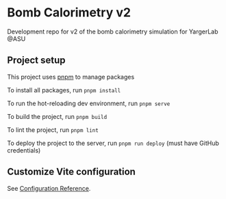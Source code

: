 # Bomb Calorimetry v2

Development repo for v2 of the bomb calorimetry simulation for YargerLab @ASU

## Project setup
This project uses [pnpm](https://pnpm.io/) to manage packages

To install all packages, run `pnpm install`

To run the hot-reloading dev environment, run `pnpm serve`

To build the project, run `pnpm build`

To lint the project, run `pnpm lint`

To deploy the project to the server, run `pnpm run deploy` (must have GitHub credentials)

## Customize Vite configuration
See [Configuration Reference](https://vitejs.dev/config/).
